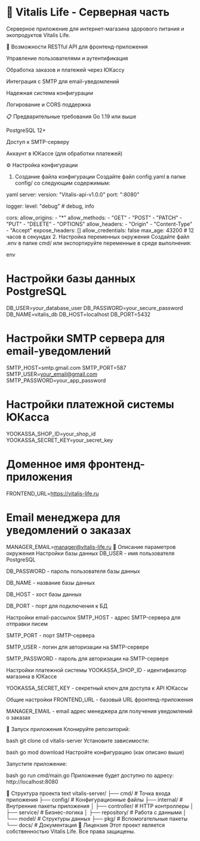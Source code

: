 # 🌿 Vitalis Life - Серверная часть


Серверное приложение для интернет-магазина здорового питания и экопродуктов Vitalis Life.

🚀 Возможности
RESTful API для фронтенд-приложения

Управление пользователями и аутентификация

Обработка заказов и платежей через ЮКассу

Интеграция с SMTP для email-уведомлений

Надежная система конфигурации

Логирование и CORS поддержка

📋 Предварительные требования
Go 1.19 или выше

PostgreSQL 12+

Доступ к SMTP-серверу

Аккаунт в ЮКассе (для обработки платежей)

⚙️ Настройка конфигурации
1. Создание файла конфигурации
Создайте файл config.yaml в папке config/ со следующим содержимым:

yaml
server:
  version: "Vitalis-api-v1.0.0"
  port: ":8080"

logger:
  level: "debug" # debug, info

cors:
  allow_origins:
    - "*"
  allow_methods:
    - "GET"
    - "POST"
    - "PATCH"
    - "PUT"
    - "DELETE"
    - "OPTIONS"
  allow_headers:
    - "Origin"
    - "Content-Type"
    - "Accept"
  expose_headers: []
  allow_credentials: false
  max_age: 43200 # 12 часов в секундах
2. Настройка переменных окружения
Создайте файл .env в папке cmd/ или экспортируйте переменные в среде выполнения:

env
# Настройки базы данных PostgreSQL
DB_USER=your_database_user
DB_PASSWORD=your_secure_password
DB_NAME=vitalis_db
DB_HOST=localhost
DB_PORT=5432

# Настройки SMTP сервера для email-уведомлений
SMTP_HOST=smtp.gmail.com
SMTP_PORT=587
SMTP_USER=your_email@gmail.com
SMTP_PASSWORD=your_app_password

# Настройки платежной системы ЮКасса
YOOKASSA_SHOP_ID=your_shop_id
YOOKASSA_SECRET_KEY=your_secret_key

# Доменное имя фронтенд-приложения
FRONTEND_URL=https://vitalis-life.ru

# Email менеджера для уведомлений о заказах
MANAGER_EMAIL=manager@vitalis-life.ru
🔧 Описание параметров окружения
Настройки базы данных
DB_USER - имя пользователя PostgreSQL

DB_PASSWORD - пароль пользователя базы данных

DB_NAME - название базы данных

DB_HOST - хост базы данных

DB_PORT - порт для подключения к БД

Настройки email-рассылок
SMTP_HOST - адрес SMTP-сервера для отправки писем

SMTP_PORT - порт SMTP-сервера

SMTP_USER - логин для авторизации на SMTP-сервере

SMTP_PASSWORD - пароль для авторизации на SMTP-сервере

Настройки платежной системы
YOOKASSA_SHOP_ID - идентификатор магазина в ЮКассе

YOOKASSA_SECRET_KEY - секретный ключ для доступа к API ЮКассы

Общие настройки
FRONTEND_URL - базовый URL фронтенд-приложения

MANAGER_EMAIL - email адрес менеджера для получения уведомлений о заказах

🚀 Запуск приложения
Клонируйте репозиторий:

bash
git clone <repository-url>
cd vitalis-server
Установите зависимости:

bash
go mod download
Настройте конфигурацию (как описано выше)

Запустите приложение:

bash
go run cmd/main.go
Приложение будет доступно по адресу: http://localhost:8080

📁 Структура проекта
text
vitalis-server/
├── cmd/                 # Точка входа приложения
├── config/              # Конфигурационные файлы
├── internal/            # Внутренние пакеты приложения
│   ├── controller/      # HTTP контроллеры
│   ├── service/         # Бизнес-логика
│   ├── repository/      # Работа с данными
│   └── model/           # Структуры данных
├── pkg/                 # Вспомогательные пакеты
└── docs/                # Документация
📄 Лицензия
Этот проект является собственностью Vitalis Life. Все права защищены.
